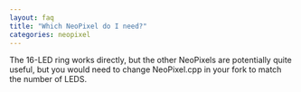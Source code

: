 ```yaml
---
layout: faq
title: "Which NeoPixel do I need?"
categories: neopixel
---
```

The 16-LED ring works directly, but the other NeoPixels are potentially quite useful, but you
would need to change NeoPixel.cpp in your fork to match the number of LEDS.